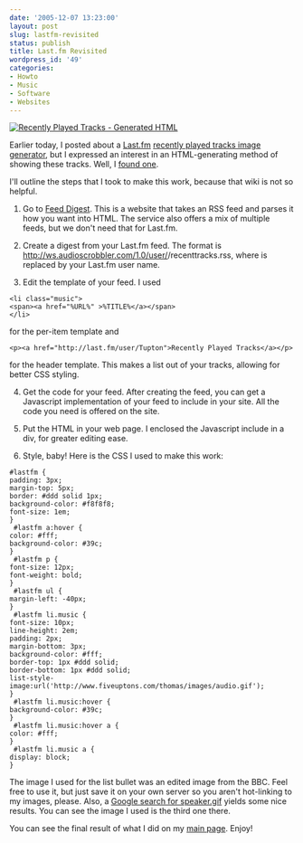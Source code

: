 ```yaml
---
date: '2005-12-07 13:23:00'
layout: post
slug: lastfm-revisited
status: publish
title: Last.fm Revisited
wordpress_id: '49'
categories:
- Howto
- Music
- Software
- Websites
---
```


[![Recently Played Tracks - Generated HTML](http://static.flickr.com/20/71235012_5b230c6940_o.png)](http://www.flickr.com/photos/third/71235012/)

Earlier today, I posted about a [Last.fm](http://last.fm/) [recently played tracks image generator](http://www.audioscrobbler.net/wiki/index.php/RecentlyPlayedImageV2#arguments), but I expressed an interest in an HTML-generating method of showing these tracks.  Well, I [found one](http://www.audioscrobbler.net/wiki/RecentTracksOnYourBlog).

I'll outline the steps that I took to make this work, because that wiki is not so helpful.



	
  1. Go to [Feed Digest](http://feeddigest.com/).  This is a website that takes an RSS feed and parses it how you want into HTML.  The service also offers a mix of multiple feeds, but we don't need that for Last.fm.

	
  2. Create a digest from your Last.fm feed.  The format is http://ws.audioscrobbler.com/1.0/user/<username>/recenttracks.rss, where <username> is replaced by your Last.fm user name.

	
  3. Edit the template of your feed.  I used

    
    <li class="music">
    <span><a href="%URL%" >%TITLE%</a></span>
    </li>


for the per-item template and

    
    <p><a href="http://last.fm/user/Tupton">Recently Played Tracks</a></p>


for the header template.  This makes a list out of your tracks, allowing for better CSS styling.

	
  4. Get the code for your feed.  After creating the feed, you can get a Javascript implementation of your feed to include in your site.  All the code you need is offered on the site.

	
  5. Put the HTML in your web page.  I enclosed the Javascript include in a div, for greater editing ease.

	
  6. Style, baby!  Here is the CSS I used to make this work:



    
    #lastfm {
    padding: 3px;
    margin-top: 5px;
    border: #ddd solid 1px;
    background-color: #f8f8f8;
    font-size: 1em;
    }
     #lastfm a:hover {
    color: #fff;
    background-color: #39c;
    }
     #lastfm p {
    font-size: 12px;
    font-weight: bold;
    }
     #lastfm ul {
    margin-left: -40px;
    }
     #lastfm li.music {
    font-size: 10px;
    line-height: 2em;
    padding: 2px;
    margin-bottom: 3px;
    background-color: #fff;
    border-top: 1px #ddd solid;
    border-bottom: 1px #ddd solid;
    list-style-image:url('http://www.fiveuptons.com/thomas/images/audio.gif');
    }
     #lastfm li.music:hover {
    background-color: #39c;
    }
     #lastfm li.music:hover a {
    color: #fff;
    }
     #lastfm li.music a {
    display: block;
    }






The image I used for the list bullet was an edited image from the BBC.  Feel free to use it, but just save it on your own server so you aren't hot-linking to my images, please.  Also, a [Google search for speaker.gif](http://images.google.com/images?q=speaker.gif&hl=en) yields some nice results.  You can see the image I used is the third one there.

You can see the final result of what I did on my [main page](http://fiveuptons.com/thomas/).  Enjoy!

